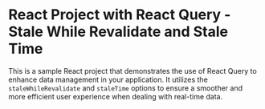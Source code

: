 # React Project with React Query - Stale While Revalidate and Stale Time

This is a sample React project that demonstrates the use of React Query to enhance data management in your application. It utilizes the `staleWhileRevalidate` and `staleTime` options to ensure a smoother and more efficient user experience when dealing with real-time data.
